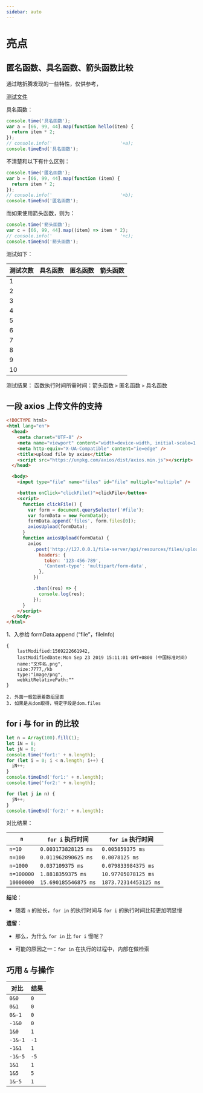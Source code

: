 ```yaml
---
sidebar: auto
---
```


# 亮点

## 匿名函数、具名函数、箭头函数比较

通过瞎折腾发现的一些特性，仅供参考，

[测试文件](https://github.com/veaba/web-advanced-frond-end/tree/master/demos/js/test_function_name_anonymous_arrow.js)

具名函数：

```js
console.time('具名函数');
var a = [66, 99, 44].map(function hello(item) {
  return item * 2;
});
// console.info('                         '+a);
console.timeEnd('具名函数');
```

不清楚和以下有什么区别：

```js
console.time('匿名函数');
var b = [66, 99, 44].map(function (item) {
  return item * 2;
});
// console.info('                         '+b);
console.timeEnd('匿名函数');
```

而如果使用箭头函数，则为：

```js
console.time('箭头函数');
var c = [66, 99, 44].map((item) => item * 2);
// console.info('                         '+c);
console.timeEnd('箭头函数');
```

测试如下：

| 测试次数 | 具名函数 | 匿名函数 | 箭头函数 |
| -------- | -------- | -------- | -------- |
| 1        |          |
| 2        |          |
| 3        |          |
| 4        |          |
| 5        |          |
| 6        |          |
| 7        |          |
| 8        |          |
| 9        |          |
| 10       |          |

测试结果：
函数执行时间所需时间：箭头函数 `>` 匿名函数 `>` 具名函数

## 一段 axios 上传文件的支持

```html
<!DOCTYPE html>
<html lang="en">
  <head>
    <meta charset="UTF-8" />
    <meta name="viewport" content="width=device-width, initial-scale=1.0" />
    <meta http-equiv="X-UA-Compatible" content="ie=edge" />
    <title>upload file by axios</title>
    <script src="https://unpkg.com/axios/dist/axios.min.js"></script>
  </head>

  <body>
    <input type="file" name="files" id="file" multiple="multiple" />

    <button onClick="clickFile()">clickFile</button>
    <script>
      function clickFile() {
        var form = document.querySelector('#file');
        var formData = new FormData();
        formData.append('files', form.files[0]);
        axiosUpload(formData);
      }
      function axiosUpload(formData) {
        axios
          .post('http://127.0.0.1/file-server/api/resources/files/uploads', formData, {
            headers: {
              token: '123-456-789',
              'Content-type': 'multipart/form-data',
            },
          })

          .then((res) => {
            console.log(res);
          });
      }
    </script>
  </body>
</html>
```

1、入参给 formData.append (“file”，fileInfo)

```text
{
	lastModified:1569222661942,
	lastModifiedDate:Mon Sep 23 2019 15:11:01 GMT+0800 (中国标准时间)
	name:"文件名.png",
	size:7777,/kb
	type:"image/png",
	webkitRelativePath:""
}

2. 外面一般包裹着数组里面
3. 如果是从dom取得，特定字段是dom.files

```

## for i 与 for in 的比较

```js
let n = Array(100).fill(1);
let iN = 0;
let jN = 0;
console.time('for1:' + n.length);
for (let i = 0; i < n.length; i++) {
  iN++;
}
console.timeEnd('for1:' + n.length);
console.time('for2:' + n.length);

for (let j in n) {
  jN++;
}
console.timeEnd('for2:' + n.length);
```

对比结果：

| `n`        | `for i` 执行时间     | `for in` 执行时间     |
| ---------- | -------------------- | --------------------- |
| `n=10`     | `0.003173828125 ms`  | `0.005859375 ms`      |
| `n=100`    | `0.011962890625 ms`  | `0.0078125 ms`        |
| `n=1000`   | `0.037109375 ms`     | `0.079833984375 ms`   |
| `n=100000` | `1.8818359375 ms`    | `10.97705078125 ms`   |
| `10000000` | `15.690185546875 ms` | `1873.72314453125 ms` |

**结论**：

- 随着 `n` 的拉长，`for in` 的执行时间与 `for i` 的执行时间比较更加明显慢

**遗留**：

- 那么，为什么 `for in` 比 `for i` 慢呢？

- 可能的原因之一：`for in` 在执行的过程中，内部在做检索

## 巧用 `&` 与操作

| 对比    | 结果 |
| ------- | ---- |
| `0&0`   | `0`  |
| `0&1`   | `0`  |
| `0&-1`  | `0`  |
| `-1&0`  | `0`  |
| `1&0`   | `1`  |
| `-1&-1` | `-1` |
| `-1&1`  | `1`  |
| `-1&-5` | `-5` |
| `1&1`   | `1`  |
| `1&5`   | `5`  |
| `1&-5`  | `1`  |
